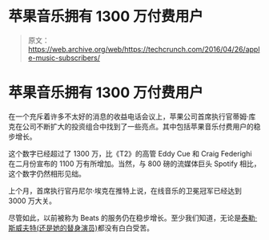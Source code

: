 # 苹果音乐拥有 1300 万付费用户

> 原文：<https://web.archive.org/web/https://techcrunch.com/2016/04/26/apple-music-subscribers/>

# 苹果音乐拥有 1300 万付费用户

在一个充斥着许多不太好的消息的收益电话会议上，苹果公司首席执行官蒂姆·库克在公司不断扩大的投资组合中找到了一些亮点。其中包括苹果音乐付费用户的稳步增长。

这个数字已经超过了 1300 万，比《T2》的高管 Eddy Cue 和 Craig Federighi 在二月份宣布的 1100 万有所增加。当然，与 800 磅的流媒体巨头 Spotify 相比，这个数字仍然相形见绌。

上个月，首席执行官丹尼尔·埃克在推特上说，在线音乐的卫冕冠军已经达到 3000 万大关。

尽管如此，以前被称为 Beats 的服务仍在稳步增长。至少我们知道，无论是[泰勒·斯威夫特(还是她的替身演员)](https://web.archive.org/web/20230404175547/https://youtu.be/fK_zwl-lnmc)都没有白白受苦。